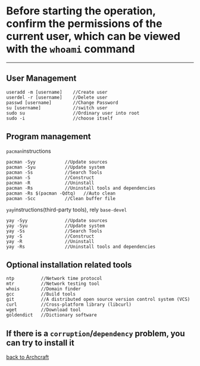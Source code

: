 # Before starting the operation, confirm the permissions of the current user, which can be viewed with the `whoami` command
-----------------------------------------------
## User Management
    useradd -m [username]    //Create user
    userdel -r [username]    //Delete user
    passwd [username]        //Change Password
    su [username]            //switch user
    sudo su                  //Ordinary user into root
    sudo -i                  //choose itself

## Program management
`pacman`instructions

    pacman -Syy           //Update sources
    pacman -Syu           //Update system
    pacman -Ss            //Search Tools
    pacman -S             //Construct
    pacman -R             //Uninstall
    pacman -Rs            //Uninstall tools and dependencies
    pacman -Rs $(pacman -Qdtq)   //Auto clean
    pacman -Scc           //Clean buffer file

 `yay`instructions(third-party tools), rely `base-devel`
 
    yay -Syy              //Update sources
    yay -Syu              //Update system
    yay -Ss               //Search Tools
    yay -S                //Construct
    yay -R                //Uninstall
    yay -Rs               //Uninstall tools and dependencies
    
## Optional installation related tools
    ntp          //Network time protocol
    mtr          //Network testing tool
    whois        //Domain finder
    gcc          //Build tools
    git          //A distributed open source version control system (VCS)
    curl         //Cross-platform library (libcurl)
    wget         //Download tool
    goldendict   //Dictionary software

## If there is a `corruption`/`dependency` problem, you can try to install it

[back to Archcraft](https://github.com/pro1tocol/Linux-Novice-Function/tree/main/Archcraft)
